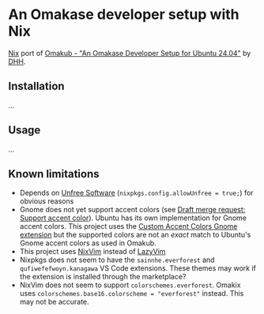# An Omakase developer setup with Nix

[Nix](https://nixos.org/) port of [Omakub - "An Omakase Developer Setup for Ubuntu 24.04"](https://omakub.org/) by [DHH](https://dhh.dk/).

## Installation

...

## Usage

...

## Known limitations
* Depends on [Unfree Software](https://wiki.nixos.org/wiki/Unfree_Software) (`nixpkgs.config.allowUnfree = true;`) for obvious reasons
* Gnome does not yet support accent colors (see [Draft merge request: Support accent color](https://gitlab.gnome.org/GNOME/gnome-shell/-/merge_requests/2715)). Ubuntu has its own implementation for Gnome accent colors. This project uses the [Custom Accent Colors Gnome extension](https://extensions.gnome.org/extension/5547/custom-accent-colors/) but the supported colors are not an _exact_ match to Ubuntu's Gnome accent colors as used in Omakub.
* This project uses [NixVim](https://github.com/nix-community/nixvim) instead of [LazyVim](https://www.lazyvim.org/)
* Nixpkgs does not seem to have the `sainnhe.everforest` and `qufiwefefwoyn.kanagawa` VS Code extensions. These themes may work if the extension is installed through the marketplace?
* NixVim does not seem to support `colorschemes.everforest`. Omakix uses `colorschemes.base16.colorscheme = "everforest"` instead. This may not be accurate.
